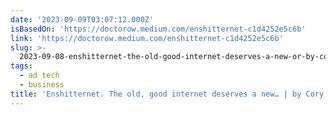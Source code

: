 ```yaml
---
date: '2023-09-09T03:07:12.000Z'
isBasedOn: 'https://doctorow.medium.com/enshitternet-c1d4252e5c6b'
link: 'https://doctorow.medium.com/enshitternet-c1d4252e5c6b'
slug: >-
  2023-09-08-enshitternet-the-old-good-internet-deserves-a-new-or-by-cory-doctorow-or-a
tags:
  - ad tech
  - business
title: 'Enshitternet. The old, good internet deserves a new… | by Cory Doctorow | A'
---
```


